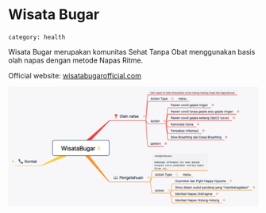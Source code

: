 # Wisata Bugar
`category: health`

Wisata Bugar merupakan komunitas Sehat Tanpa Obat menggunakan basis olah napas dengan metode Napas Ritme.

Official website: [wisatabugarofficial.com](https://www.wisatabugarofficial.com/)

![wisata bugar](WisataBugar.png)
